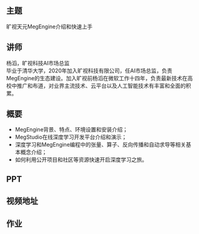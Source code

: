 ## 主题
旷视天元MegEngine介绍和快速上手
## 讲师
杨滔，旷视科技AI市场总监<br>
毕业于清华大学，2020年加入旷视科技有限公司，任AI市场总监，负责MegEngine的生态建设。加入旷视前杨滔在微软工作十四年，负责最新技术在高校中推广和布道，对业界主流技术、云平台以及人工智能技术有丰富和全面的积累。

## 概要
* MegEngine背景、特点、环境设置和安装介绍；
* MegStudio在线深度学习开发平台介绍和演示；
* 深度学习和MegEngine编程中的张量、算子、反向传播和自动求导等相关基本概念介绍；
* 如何利用公开项目和社区等资源快速开启深度学习之旅。

## PPT


## 视频地址


## 作业


